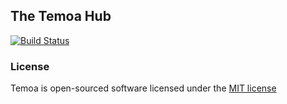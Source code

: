 ## The Temoa Hub

[![Build Status](https://travis-ci.org/wafto/temoa.svg)](https://travis-ci.org/wafto/temoa)

### License

Temoa is open-sourced software licensed under the [MIT license](http://opensource.org/licenses/MIT)
